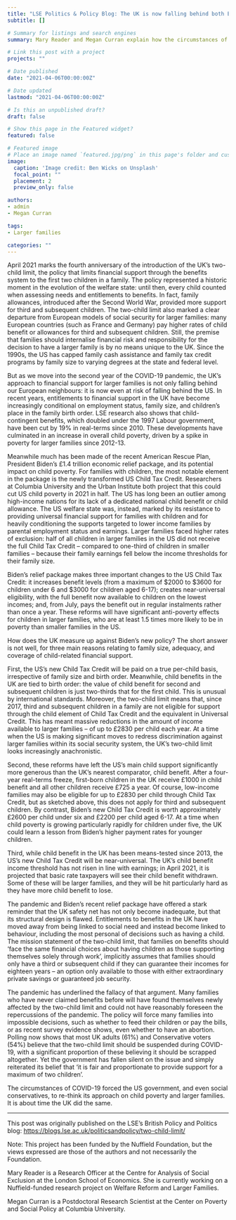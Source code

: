 ```yaml
---
title: "LSE Politics & Policy Blog: The UK is now falling behind both European countries and the US in its support for larger families"
subtitle: []

# Summary for listings and search engines
summary: Mary Reader and Megan Curran explain how the circumstances of COVID-19 have forced the US government to re-think its approach on child poverty and larger families. They argue it is about time the UK did the same, particularly in relation to the two-child limit policy.

# Link this post with a project
projects: ""

# Date published
date: "2021-04-06T00:00:00Z"

# Date updated
lastmod: "2021-04-06T00:00:00Z"

# Is this an unpublished draft?
draft: false

# Show this page in the Featured widget?
featured: false

# Featured image
# Place an image named `featured.jpg/png` in this page's folder and customize its options here.
image:
  caption: 'Image credit: Ben Wicks on Unsplash'
  focal_point: ""
  placement: 2
  preview_only: false

authors:
- admin
- Megan Curran

tags:
- Larger families

categories: ""
---
```


April 2021 marks the fourth anniversary of the introduction of the UK’s two-child limit, the policy that limits financial support through the benefits system to the first two children in a family. The policy represented a historic moment in the evolution of the welfare state: until then, every child counted when assessing needs and entitlements to benefits. In fact, family allowances, introduced after the Second World War, provided more support for third and subsequent children. The two-child limit also marked a clear departure from European models of social security for larger families: many European countries (such as France and Germany) pay higher rates of child benefit or allowances for third and subsequent children. Still, the premise that families should internalise financial risk and responsibility for the decision to have a larger family is by no means unique to the UK. Since the 1990s, the US has capped family cash assistance and family tax credit programs by family size to varying degrees at the state and federal level.

But as we move into the second year of the COVID-19 pandemic, the UK’s approach to financial support for larger families is not only falling behind our European neighbours: it is now even at risk of falling behind the US. In recent years, entitlements to financial support in the UK have become increasingly conditional on employment status, family size, and children’s place in the family birth order. LSE research also shows that child-contingent benefits, which doubled under the 1997 Labour government, have been cut by 19% in real-terms since 2010. These developments have culminated in an increase in overall child poverty, driven by a spike in poverty for larger families since 2012-13.



Meanwhile much has been made of the recent American Rescue Plan, President Biden’s £1.4 trillion economic relief package, and its potential impact on child poverty. For families with children, the most notable element in the package is the newly transformed US Child Tax Credit. Researchers at Columbia University and the Urban Institute both project that this could cut US child poverty in 2021 in half. The US has long been an outlier among high-income nations for its lack of a dedicated national child benefit or child allowance. The US welfare state was, instead, marked by its resistance to providing universal financial support for families with children and for heavily conditioning the supports targeted to lower income families by parental employment status and earnings. Larger families faced higher rates of exclusion: half of all children in larger families in the US did not receive the full Child Tax Credit – compared to one-third of children in smaller families – because their family earnings fell below the income thresholds for their family size.

Biden’s relief package makes three important changes to the US Child Tax Credit: it increases benefit levels (from a maximum of $2000 to $3600 for children under 6 and $3000 for children aged 6-17); creates near-universal eligibility, with the full benefit now available to children on the lowest incomes; and, from July, pays the benefit out in regular instalments rather than once a year. These reforms will have significant anti-poverty effects for children in larger families, who are at least 1.5 times more likely to be in poverty than smaller families in the US.

How does the UK measure up against Biden’s new policy? The short answer is not well, for three main reasons relating to family size, adequacy, and coverage of child-related financial support.

First, the US’s new Child Tax Credit will be paid on a true per-child basis, irrespective of family size and birth order. Meanwhile, child benefits in the UK are tied to birth order: the value of child benefit for second and subsequent children is just two-thirds that for the first child. This is unusual by international standards. Moreover, the two-child limit means that, since 2017, third and subsequent children in a family are not eligible for support through the child element of Child Tax Credit and the equivalent in Universal Credit. This has meant massive reductions in the amount of income available to larger families – of up to £2830 per child each year. At a time when the US is making significant moves to redress discrimination against larger families within its social security system, the UK’s two-child limit looks increasingly anachronistic.

Second, these reforms have left the US’s main child support significantly more generous than the UK’s nearest comparator, child benefit. After a four-year real-terms freeze, first-born children in the UK receive £1000 in child benefit and all other children receive £725 a year. Of course, low-income families may also be eligible for up to £2830 per child through Child Tax Credit, but as sketched above, this does not apply for third and subsequent children. By contrast, Biden’s new Child Tax Credit is worth approximately £2600 per child under six and £2200 per child aged 6-17. At a time when child poverty is growing particularly rapidly for children under five, the UK could learn a lesson from Biden’s higher payment rates for younger children.

Third, while child benefit in the UK has been means-tested since 2013, the US’s new Child Tax Credit will be near-universal. The UK’s child benefit income threshold has not risen in line with earnings; in April 2021, it is projected that basic rate taxpayers will see their child benefit withdrawn. Some of these will be larger families, and they will be hit particularly hard as they have more child benefit to lose.

The pandemic and Biden’s recent relief package have offered a stark reminder that the UK safety net has not only become inadequate, but that its structural design is flawed. Entitlements to benefits in the UK have moved away from being linked to social need and instead become linked to behaviour, including the most personal of decisions such as having a child. The mission statement of the two-child limit, that families on benefits should ‘face the same financial choices about having children as those supporting themselves solely through work’, implicitly assumes that families should only have a third or subsequent child if they can guarantee their incomes for eighteen years – an option only available to those with either extraordinary private savings or guaranteed job security.

The pandemic has underlined the fallacy of that argument. Many families who have never claimed benefits before will have found themselves newly affected by the two-child limit and could not have reasonably foreseen the repercussions of the pandemic. The policy will force many families into impossible decisions, such as whether to feed their children or pay the bills, or as recent survey evidence shows, even whether to have an abortion. Polling now shows that most UK adults (61%) and Conservative voters (54%) believe that the two-child limit should be suspended during COVID-19, with a significant proportion of these believing it should be scrapped altogether. Yet the government has fallen silent on the issue and simply reiterated its belief that ‘it is fair and proportionate to provide support for a maximum of two children’.

The circumstances of COVID-19 forced the US government, and even social conservatives, to re-think its approach on child poverty and larger families. It is about time the UK did the same.

_____________________

This post was originally published on the LSE’s British Policy and Politics blog: https://blogs.lse.ac.uk/politicsandpolicy/two-child-limit/

Note: This project has been funded by the Nuffield Foundation, but the views expressed are those of the authors and not necessarily the Foundation. 

Mary Reader is a Research Officer at the Centre for Analysis of Social Exclusion at the London School of Economics. She is currently working on a Nuffield-funded research project on Welfare Reform and Larger Families.

Megan Curran is a Postdoctoral Research Scientist at the Center on Poverty and Social Policy at Columbia University.
